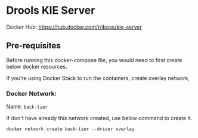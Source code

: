 # Drools KIE Server

Docker Hub: https://hub.docker.com/r/jboss/kie-server

## Pre-requisites

Before running this docker-compose file, you would need to first create below docker resources.

If you're using Docker Stack to run the containers, create overlay network,

### Docker Network:
Name: `back-tier`

If don't have already this network created, use below command to create it.
```
docker network create back-tier --driver overlay
```
